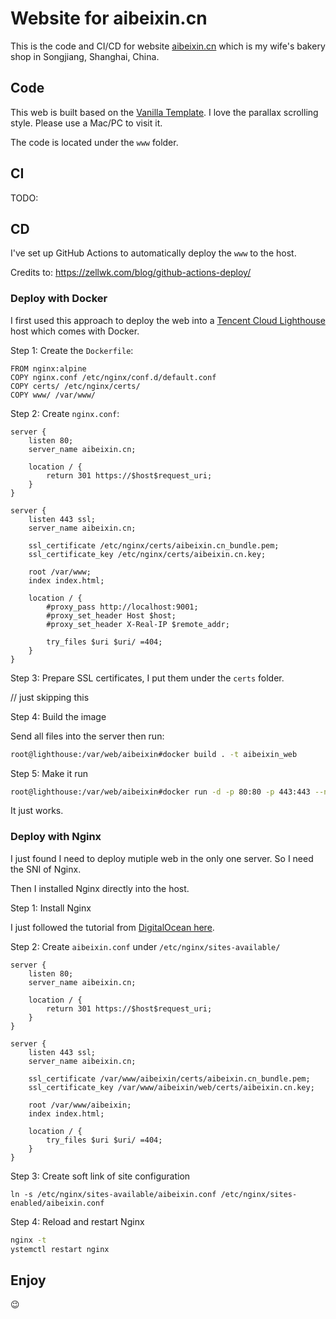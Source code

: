 # Website for aibeixin.cn

This is the code and CI/CD for website [aibeixin.cn](https://aibeixin.cn) which is my wife's bakery shop in Songjiang, Shanghai, China.

## Code

This web is built based on the [Vanilla Template](https://templatemo.com/tm-526-vanilla). I love the parallax scrolling style. Please use a Mac/PC to visit it.

The code is located under the `www` folder.

## CI

TODO:

## CD

I've set up GitHub Actions to automatically deploy the `www` to the host.

Credits to: <https://zellwk.com/blog/github-actions-deploy/>

### Deploy with Docker

I first used this approach to deploy the web into a [Tencent Cloud Lighthouse](https://www.tencentcloud.com/products/lighthouse) host which comes with Docker.

Step 1: Create the `Dockerfile`:

``` 
FROM nginx:alpine
COPY nginx.conf /etc/nginx/conf.d/default.conf
COPY certs/ /etc/nginx/certs/
COPY www/ /var/www/
```

Step 2: Create `nginx.conf`:

```
server {
    listen 80;
    server_name aibeixin.cn;

    location / {
        return 301 https://$host$request_uri;
    }
}

server {
    listen 443 ssl;
    server_name aibeixin.cn;

    ssl_certificate /etc/nginx/certs/aibeixin.cn_bundle.pem;
    ssl_certificate_key /etc/nginx/certs/aibeixin.cn.key;

    root /var/www;
    index index.html;

    location / {
        #proxy_pass http://localhost:9001;
        #proxy_set_header Host $host;
        #proxy_set_header X-Real-IP $remote_addr;
        
        try_files $uri $uri/ =404;
    }
}
```

Step 3: Prepare SSL certificates, I put them under the `certs` folder.

// just skipping this

Step 4: Build the image

Send all files into the server then run:

```sh
root@lighthouse:/var/web/aibeixin#docker build . -t aibeixin_web
```

Step 5: Make it run

```sh
root@lighthouse:/var/web/aibeixin#docker run -d -p 80:80 -p 443:443 --name aibeixin_web aibeixin_web
```

It just works.

### Deploy with Nginx

I just found I need to deploy mutiple web in the only one server. So I need the SNI of Nginx.

Then I installed Nginx directly into the host.

Step 1: Install Nginx

I just followed the tutorial from [DigitalOcean here](https://www.digitalocean.com/community/tutorials/how-to-install-nginx-on-ubuntu-22-04).

Step 2: Create `aibeixin.conf` under `/etc/nginx/sites-available/`

```
server {
    listen 80;
    server_name aibeixin.cn;

    location / {
        return 301 https://$host$request_uri;
    }
}

server {
    listen 443 ssl;
    server_name aibeixin.cn;

    ssl_certificate /var/www/aibeixin/certs/aibeixin.cn_bundle.pem;
    ssl_certificate_key /var/www/aibeixin/web/certs/aibeixin.cn.key;

    root /var/www/aibeixin;
    index index.html;

    location / {
        try_files $uri $uri/ =404;
    }
}
```

Step 3: Create soft link of site configuration

```
ln -s /etc/nginx/sites-available/aibeixin.conf /etc/nginx/sites-enabled/aibeixin.conf
```

Step 4: Reload and restart Nginx

```sh
nginx -t
ystemctl restart nginx
```

## Enjoy

 😉 
